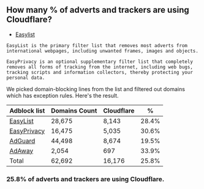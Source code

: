## How many % of adverts and trackers are using Cloudflare?


- [Easylist](https://web.archive.org/web/20210516110248/https://easylist.to/)
```
EasyList is the primary filter list that removes most adverts from international webpages, including unwanted frames, images and objects.

EasyPrivacy is an optional supplementary filter list that completely removes all forms of tracking from the internet, including web bugs, tracking scripts and information collectors, thereby protecting your personal data.
```


We picked domain-blocking lines from the list and filtered out domains which has exception rules.
Here's the result.


| Adblock list | Domains Count | Cloudflare | % |
| --- | --- | --- | --- |
| [EasyList](https://easylist.to/easylist/easylist.txt) | 28,675 | 8,143 | 28.4% |
| [EasyPrivacy](https://easylist.to/easylist/easyprivacy.txt) | 16,475 | 5,035 | 30.6% |
| [AdGuard](https://adguardteam.github.io/AdGuardSDNSFilter/Filters/filter.txt) | 44,498 | 8,674 | 19.5% |
| [AdAway](https://raw.githubusercontent.com/AdAway/adaway.github.io/master/hosts.txt) | 2,054 | 697 | 33.9% |
| Total | 62,692 | 16,176 | 25.8% |


### 25.8% of adverts and trackers are using Cloudflare.